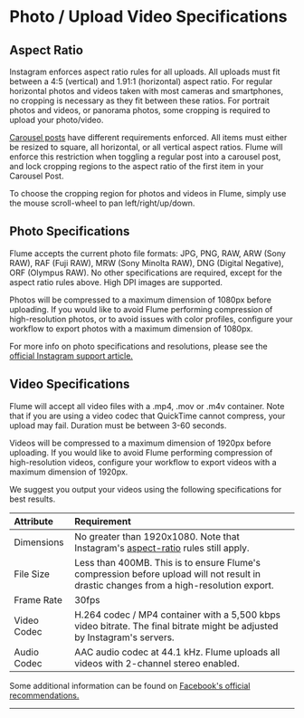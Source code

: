 # Photo / Upload Video Specifications

## Aspect Ratio

Instagram enforces aspect ratio rules for all uploads. All uploads must fit between a 4:5 \(vertical\) and 1.91:1 \(horizontal\) aspect ratio. For regular horizontal photos and videos taken with most cameras and smartphones, no cropping is necessary as they fit between these ratios. For portrait photos and videos, or panorama photos, some cropping is required to upload your photo/video.

[Carousel posts](//views/upload.md#carousel-posts) have different requirements enforced. All items must either be resized to square, all horizontal, or all vertical aspect ratios. Flume will enforce this restriction when toggling a regular post into a carousel post, and lock cropping regions to the aspect ratio of the first item in your Carousel Post.

To choose the cropping region for photos and videos in Flume, simply use the mouse scroll-wheel to pan left/right/up/down.

## Photo Specifications

Flume accepts the current photo file formats: JPG, PNG, RAW, ARW \(Sony RAW\), RAF \(Fuji RAW\), MRW \(Sony Minolta RAW\), DNG \(Digital Negative\), ORF \(Olympus RAW\). No other specifications are required, except for the aspect ratio rules above. High DPI images are supported.

Photos will be compressed to a maximum dimension of 1080px before uploading. If you would like to avoid Flume performing compression of high-resolution photos, or to avoid issues with color profiles, configure your workflow to export photos with a maximum dimension of 1080px.

For more info on photo specifications and resolutions, please see the [official Instagram support article.](www.facebook.com/help/instagram/1631821640426723)

## Video Specifications

Flume will accept all video files with a .mp4, .mov or .m4v container. Note that if you are using a video codec that QuickTime cannot compress, your upload may fail. Duration must be between 3-60 seconds.

Videos will be compressed to a maximum dimension of 1920px before uploading. If you would like to avoid Flume performing compression of high-resolution videos, configure your workflow to export videos with a maximum dimension of 1920px.

We suggest you output your videos using the following specifications for best results.

| Attribute | Requirement |
| :--- | :--- |
| Dimensions | No greater than 1920x1080. Note that Instagram's [aspect-ratio](#aspect-ratio) rules still apply. |
| File Size | Less than 400MB. This is to ensure Flume's compression before upload will not result in drastic changes from a high-resolution export. |
| Frame Rate | 30fps |
| Video Codec | H.264 codec / MP4 container with a 5,500 kbps video bitrate. The final bitrate might be adjusted by Instagram's servers. |
| Audio Codec | AAC audio codec at 44.1 kHz. Flume uploads all videos with 2-channel stereo enabled. |

Some additional information can be found on [Facebook's official recommendations.](https://www.facebook.com/business/ads-guide/video-views/instagram-video-views/)

---



